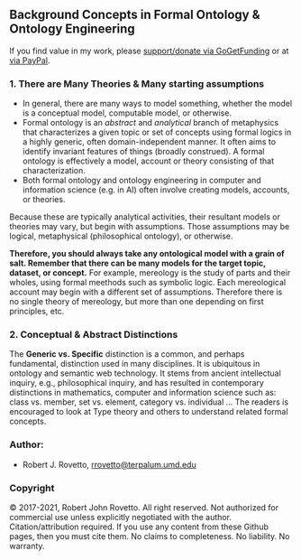 ## Background Concepts in Formal Ontology & Ontology Engineering
If you find value in my work, please [support/donate via GoGetFunding](https://gogetfunding.com/knowledge-organization-services-ontology-terminology-metadata-concept-analysis/) or at [via PayPal](https://tinyurl.com/donateViaPayPalrr).
 
### 1. There are Many Theories & Many starting assumptions

- In general, there are many ways to model something, whether the model is a conceptual model, computable model, or otherwise. 
- Formal ontology is an _abstract_ and _analytical_ branch of metaphysics that characterizes a given topic or set of concepts using formal logics in a highly generic, often domain-independent manner. It often aims to identify invariant features of things (broadly construed). A formal ontology is effectively a model, account or theory consisting of that characterization. 
- Both formal ontology and ontology engineering in computer and information science (e.g. in AI) often involve creating models, accounts, or theories. 

Because these are typically analytical activities, their resultant models or theories may vary, but begin with assumptions. Those assumptions may be logical, metaphysical (philosophical ontology), or otherwise. 

**Therefore, you should always take any ontological model with a grain of salt. Remember that there can be many models for the target topic, dataset, or concept.**
For example, mereology is the study of parts and their wholes, using formal meethods such as symbolic logic. Each mereological account may begin with a different set of assumptions. Therefore there is no single theory of mereology, but more than one depending on first principles, etc. 

### 2. Conceptual & Abstract Distinctions

The **Generic vs. Specific** distinction is a common, and perhaps fundamental, distinction used in many disciplines. It is ubiquitous in ontology and semantic web technology. It stems from ancient intellectual inquiry, e.g., philosophical inquiry, and has resulted in contemporary distinctions in mathematics, computer and information science such as:
class vs. member, 
set vs. element, 
category vs. individual
...
The readers is encouraged to look at Type theory and others to understand related formal concepts.

### Author: 
- Robert J. Rovetto, rrovetto@terpalum.umd.edu 

### Copyright
© 2017-2021, Robert John Rovetto. All right reserved.
Not authorized for commercial use unless explicitly negotiated with the author. Citation/attribution required. If you use any content from these Github pages, then you must cite them. 
No claims to completeness. No liability. No warranty.

